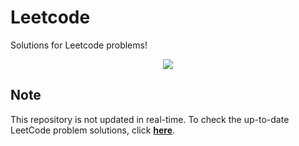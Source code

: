 # Leetcode
Solutions for Leetcode problems!

<p align = "center">
<img src = "https://static.leetcode-cn.com/cn-legacy-assets/images/LeetCode_Sharing.png"/>
</p>

## Note
This repository is not updated in real-time. To check the up-to-date LeetCode problem solutions, click <a href="https://github.com/AhnJunYeong0319/LeetcodeChallenge"><strong>here</strong></a>.
